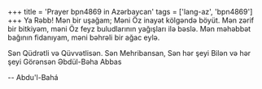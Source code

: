 +++
title = 'Prayer bpn4869 in Azərbaycan'
tags = ['lang-az', 'bpn4869']
+++
Ya Rəbb! Mən bir uşağam; Məni Öz inayət kölgəndə böyüt. Mən zərif bir bitkiyəm, məni Öz feyz buludlarının yağışları ilə bəslə. Mən məhəbbət bağının fidanıyam, məni bəhrəli bir ağac eylə.

Sən Qüdrətli və Qüvvətlisən. Sən Mehribansan, Sən hər şeyi Bilən və hər şeyi Görənsən Əbdül-Bəha Abbas

-- Abdu'l-Bahá

